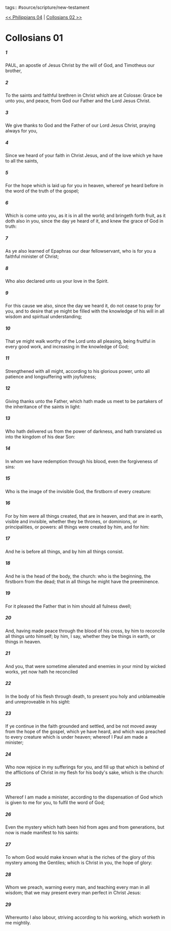 tags:: #source/scripture/new-testament

[<< Philippians 04](new-testament/11_Philippians/Philippians_04.md) | [Collosians 02 >>](new-testament/12_Collosians/Collosians_02.md)

# Collosians 01

##### 1

PAUL, an apostle of Jesus Christ by the will of God, and Timotheus our brother,

##### 2

To the saints and faithful brethren in Christ which are at Colosse: Grace be unto you, and peace, from God our Father and the Lord Jesus Christ.

##### 3

We give thanks to God and the Father of our Lord Jesus Christ, praying always for you,

##### 4

Since we heard of your faith in Christ Jesus, and of the love which ye have to all the saints,

##### 5

For the hope which is laid up for you in heaven, whereof ye heard before in the word of the truth of the gospel;

##### 6

Which is come unto you, as it is in all the world; and bringeth forth fruit, as it doth also in you, since the day ye heard of it, and knew the grace of God in truth:

##### 7

As ye also learned of Epaphras our dear fellowservant, who is for you a faithful minister of Christ;

##### 8

Who also declared unto us your love in the Spirit.

##### 9

For this cause we also, since the day we heard it, do not cease to pray for you, and to desire that ye might be filled with the knowledge of his will in all wisdom and spiritual understanding;

##### 10

That ye might walk worthy of the Lord unto all pleasing, being fruitful in every good work, and increasing in the knowledge of God;

##### 11

Strengthened with all might, according to his glorious power, unto all patience and longsuffering with joyfulness;

##### 12

Giving thanks unto the Father, which hath made us meet to be partakers of the inheritance of the saints in light:

##### 13

Who hath delivered us from the power of darkness, and hath translated us into the kingdom of his dear Son:

##### 14

In whom we have redemption through his blood, even the forgiveness of sins:

##### 15

Who is the image of the invisible God, the firstborn of every creature:

##### 16

For by him were all things created, that are in heaven, and that are in earth, visible and invisible, whether they be thrones, or dominions, or principalities, or powers: all things were created by him, and for him:

##### 17

And he is before all things, and by him all things consist.

##### 18

And he is the head of the body, the church: who is the beginning, the firstborn from the dead; that in all things he might have the preeminence.

##### 19

For it pleased the Father that in him should all fulness dwell;

##### 20

And, having made peace through the blood of his cross, by him to reconcile all things unto himself; by him, I say, whether they be things in earth, or things in heaven.

##### 21

And you, that were sometime alienated and enemies in your mind by wicked works, yet now hath he reconciled

##### 22

In the body of his flesh through death, to present you holy and unblameable and unreproveable in his sight:

##### 23

If ye continue in the faith grounded and settled, and be not moved away from the hope of the gospel, which ye have heard, and which was preached to every creature which is under heaven; whereof I Paul am made a minister;

##### 24

Who now rejoice in my sufferings for you, and fill up that which is behind of the afflictions of Christ in my flesh for his body's sake, which is the church:

##### 25

Whereof I am made a minister, according to the dispensation of God which is given to me for you, to fulfil the word of God;

##### 26

Even the mystery which hath been hid from ages and from generations, but now is made manifest to his saints:

##### 27

To whom God would make known what is the riches of the glory of this mystery among the Gentiles; which is Christ in you, the hope of glory:

##### 28

Whom we preach, warning every man, and teaching every man in all wisdom; that we may present every man perfect in Christ Jesus:

##### 29

Whereunto I also labour, striving according to his working, which worketh in me mightily.
